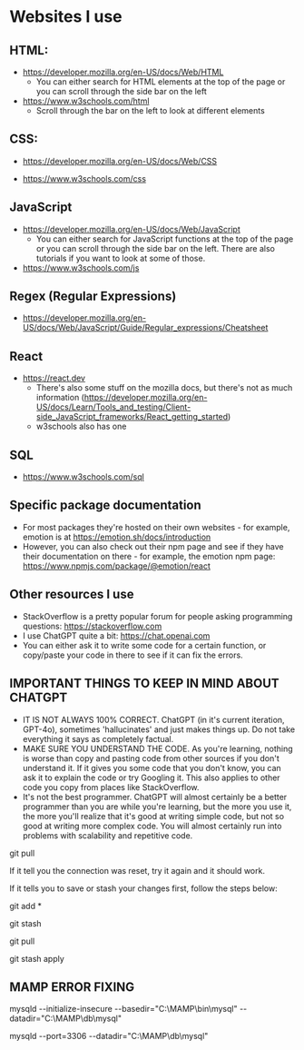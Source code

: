 # Websites I use

## HTML:

- https://developer.mozilla.org/en-US/docs/Web/HTML
    - You can either search for HTML elements at the top of the page or you can scroll through the side bar on the left
- https://www.w3schools.com/html
    - Scroll through the bar on the left to look at different elements

## CSS:
- https://developer.mozilla.org/en-US/docs/Web/CSS

- https://www.w3schools.com/css

## JavaScript
- https://developer.mozilla.org/en-US/docs/Web/JavaScript
    - You can either search for JavaScript functions at the top of the page or you can scroll through the side bar on the left. There are also tutorials if you want to look at some of those.
- https://www.w3schools.com/js

## Regex (Regular Expressions)
- https://developer.mozilla.org/en-US/docs/Web/JavaScript/Guide/Regular_expressions/Cheatsheet

## React
- https://react.dev
    - There's also some stuff on the mozilla docs, but there's not as much information
    (https://developer.mozilla.org/en-US/docs/Learn/Tools_and_testing/Client-side_JavaScript_frameworks/React_getting_started)
    - w3schools also has one

## SQL
- https://www.w3schools.com/sql

## Specific package documentation
- For most packages they're hosted on their own websites - for example, emotion is at https://emotion.sh/docs/introduction
- However, you can also check out their npm page and see if they have their documentation on there - for example, the emotion npm page: https://www.npmjs.com/package/@emotion/react

## Other resources I use
- StackOverflow is a pretty popular forum for people asking programming questions: https://stackoverflow.com 
- I use ChatGPT quite a bit: https://chat.openai.com
- You can either ask it to write some code for a certain function, or copy/paste your code in there to see if it can fix the errors.

## IMPORTANT THINGS TO KEEP IN MIND ABOUT CHATGPT
- IT IS NOT ALWAYS 100% CORRECT. ChatGPT (in it's current iteration, GPT-4o), sometimes 'hallucinates' and just makes things up. Do not take everything it says as completely factual.
- MAKE SURE YOU UNDERSTAND THE CODE. As you're learning, nothing is worse than copy and pasting code from other sources if you don't understand it. If it gives you some code that you don't know, you can ask it to explain the code or try Googling it. This also applies to other code you copy from places like StackOverflow.
- It's not the best programmer. ChatGPT will almost certainly be a better programmer than you are while you're learning, but the more you use it, the more you'll realize that it's good at writing simple code, but not so good at writing more complex code. You will almost certainly run into problems with scalability and repetitive code.

<!-- Try running git pull first -->
git pull

If it tell you the connection was reset, try it again and it should work.

If it tells you to save or stash your changes first, follow the steps below:

<!-- adds all files to commit -->
git add *

<!-- saves your code to the stash so you can retrieve it later -->
git stash

<!-- gets new changes from GitHub -->
git pull

<!-- retrieves everything in your stash -->
git stash apply

## MAMP ERROR FIXING

<!-- This one doesn't work if there's stuff in data directory -->
mysqld --initialize-insecure --basedir="C:\MAMP\bin\mysql" --datadir="C:\MAMP\db\mysql"

<!-- Starts the server -->
mysqld --port=3306 --datadir="C:\MAMP\db\mysql"